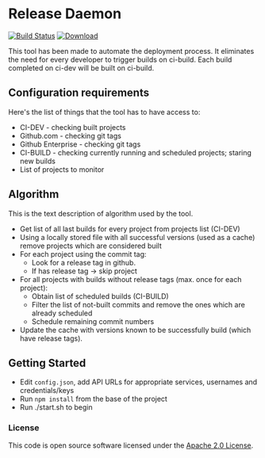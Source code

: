 
# Release Daemon
[![Build Status](https://travis-ci.org/hmrc/release-daemon.svg?branch=master)](https://travis-ci.org/hmrc/release-daemon) [ ![Download](https://api.bintray.com/packages/hmrc/releases/release-daemon/images/download.svg) ](https://bintray.com/hmrc/releases/release-daemon/_latestVersion)

This tool has been made to automate the deployment process. It eliminates the need for every developer to trigger builds on ci-build.
Each build completed on ci-dev will be built on ci-build.


## Configuration requirements
Here's the list of things that the tool has to have access to:
- CI-DEV - checking built projects
- Github.com - checking git tags
- Github Enterprise - checking git tags
- CI-BUILD - checking currently running and scheduled projects; staring new builds
- List of projects to monitor


## Algorithm

This is the text description of algorithm used by the tool.
- Get list of all last builds for every project from projects list (CI-DEV)
- Using a locally stored file with all successful versions (used as a cache) remove projects which are considered built
- For each project using the commit tag:
    * Look for a release tag in github.
    * If has release tag -> skip project
- For all projects with builds without release tags (max. once for each project):
    * Obtain list of scheduled builds (CI-BUILD)
    * Filter the list of not-built commits and remove the ones which are already scheduled
    * Schedule remaining commit numbers
- Update the cache with versions known to be successfully build (which have release tags).

## Getting Started

- Edit `config.json`, add API URLs for appropriate services, usernames and credentials/keys
- Run `npm install` from the base of the project
- Run ./start.sh to begin

### License

This code is open source software licensed under the [Apache 2.0 License]("http://www.apache.org/licenses/LICENSE-2.0.html").
    
